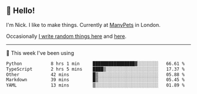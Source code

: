 ## 👋 Hello! 

I'm Nick. I like to make things. Currently at [ManyPets](https://manypets.com) in London.

Occasionally [I write random things here](https://nicksnell.com) and [here](https://twitter.com/nicksnell).

-------

🚀 This week I've been using

<!--START_SECTION:waka-->

```txt
Python           8 hrs 1 min     ████████████████▓░░░░░░░░   66.61 %
TypeScript       2 hrs 5 mins    ████▒░░░░░░░░░░░░░░░░░░░░   17.37 %
Other            42 mins         █▒░░░░░░░░░░░░░░░░░░░░░░░   05.88 %
Markdown         39 mins         █▒░░░░░░░░░░░░░░░░░░░░░░░   05.45 %
YAML             13 mins         ▒░░░░░░░░░░░░░░░░░░░░░░░░   01.89 %
```

<!--END_SECTION:waka-->
